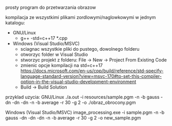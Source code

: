 prosty program do przetwarzania obrazow

kompilacja ze wszystkimi plikami zordlowymi/naglowkowymi w jednym katalogu:
 - GNU/Linux
    - g++ -std=c++17 *.cpp
 - Windows (Visual Studio/MSVC)
    - sciagnac wszystkie pliki do pustego, dowolnego folderu
    - otworzyc folder w Visual Studio
    - stworzyc projekt z folderu: File -> New -> Project From Existing Code
    - zmienic opcje kompilacji na std=c++17 https://docs.microsoft.com/en-us/cpp/build/reference/std-specify-language-standard-version?view=msvc-170#to-set-this-compiler-option-in-the-visual-studio-development-environment
    - Build -> Build Solution

przyklad uzycia:
GNU/Linux
./a.out -i resources/sample.pgm -n -b gauss -dn -dn -dn  -n -b average -r 30 -g 2 -o ./obraz_obrocony.pgm

Windows (Visual Studio/MSVC)
image_processing.exe -i sample.pgm -n -b gauss -dn -dn -dn  -n -b average -r 30 -g 2 -o new_sample.pgm